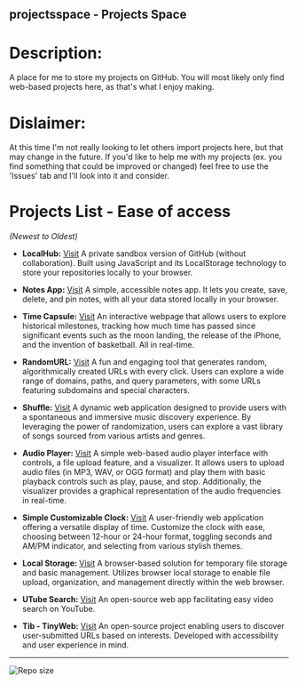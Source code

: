 ## projectsspace - Projects Space
# Description:
A place for me to store my projects on GitHub. You will most likely only find web-based projects here, as that's what I enjoy making.

# Dislaimer:
At this time I'm not really looking to let others import projects here, but that may change in the future.
If you'd like to help me with my projects (ex. you find something that could be improved or changed) feel free to use the 'Issues' tab and I'll look into it and consider.

# Projects List - Ease of access
*(Newest to Oldest)*

- **LocalHub:** [Visit](https://duffin.neocities.org/localhub/)
  A private sandbox version of GitHub (without collaboration). Built using JavaScript and its LocalStorage technology to store your repositories locally to your browser.
  
- **Notes App:** [Visit](https://duffin.neocities.org/notesapp/notes)
  A simple, accessible notes app. It lets you create, save, delete, and pin notes, with all your data stored locally in your browser.

- **Time Capsule:** [Visit](https://duffin.neocities.org/timecapsule)
  An interactive webpage that allows users to explore historical milestones, tracking how much time has passed since significant events such as the moon landing, the release of the iPhone, and the invention of basketball. All in real-time.

- **RandomURL:** [Visit](https://duffin.neocities.org/randomurl)
  A fun and engaging tool that generates random, algorithmically created URLs with every click. Users can explore a wide range of domains, paths, and query parameters, with some URLs featuring subdomains and special characters.

- **Shuffle:** [Visit](https://duffin.neocities.org/shuffle/play)
  A dynamic web application designed to provide users with a spontaneous and immersive music discovery experience. By leveraging the power of randomization, users can explore a vast library of songs sourced from various artists and genres.

- **Audio Player:** [Visit](https://duffin.neocities.org/audioplayer/listen)
  A simple web-based audio player interface with controls, a file upload feature, and a visualizer. It allows users to upload audio files (in MP3, WAV, or OGG format) and play them with basic playback controls such as play, pause, and stop. Additionally, the visualizer provides a graphical representation of the audio frequencies in real-time.

- **Simple Customizable Clock:** [Visit](https://duffin.neocities.org/clock/home)
  A user-friendly web application offering a versatile display of time. Customize the clock with ease, choosing between 12-hour or 24-hour format, toggling seconds and AM/PM indicator, and selecting from various stylish themes.

- **Local Storage:** [Visit](https://duffin.neocities.org/localstorage/new)
  A browser-based solution for temporary file storage and basic management. Utilizes browser local storage to enable file upload, organization, and management directly within the web browser.

- **UTube Search:** [Visit](https://duffin.neocities.org/utubesearch/home)
  An open-source web app facilitating easy video search on YouTube.

- **Tib - TinyWeb:** [Visit](https://duffin.neocities.org/tinyweb/home)
  An open-source project enabling users to discover user-submitted URLs based on interests. Developed with accessibility and user experience in mind.

---

![Repo size](https://img.shields.io/github/repo-size/4uffin/projectsspace?style=flat-square&label=Repository%20Size)
